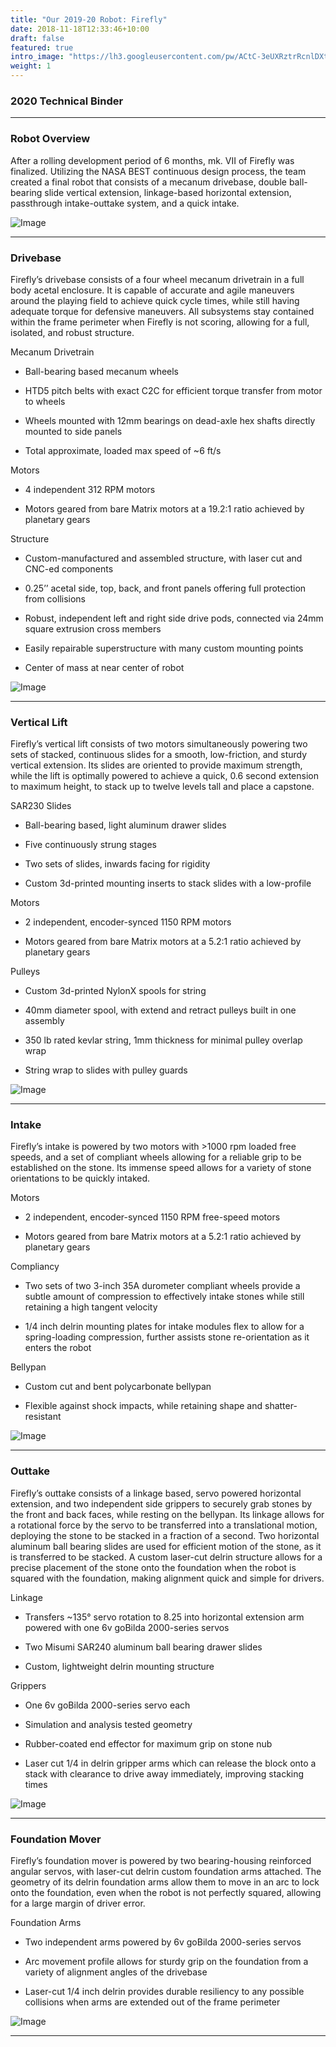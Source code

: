 ```yaml
---
title: "Our 2019-20 Robot: Firefly"
date: 2018-11-18T12:33:46+10:00
draft: false
featured: true
intro_image: "https://lh3.googleusercontent.com/pw/ACtC-3eUXRztrRcnlDXtHT9_a2V1gGKIrshHlUjx2HKa7qzvVUl0v9gvDs2RLlP37dGJUemRSDUX9ZMXVzdjirL1Q6dJ5KQr0l7DgcLWz4UjbF6ECg286qZGyiHy5u9ESxQLqeqX33zWzby13iAagOpWKfns=w512-h384-no?authuser=1"
weight: 1
---
```


### 2020 Technical Binder 
____________

### Robot Overview

After a rolling development period of 6 months, mk. VII of Firefly was finalized. Utilizing the NASA BEST continuous design process, the team created a final robot that consists of a mecanum drivebase, double ball-bearing slide vertical extension, linkage-based horizontal extension, passthrough intake-outtake system, and a quick intake.

![Image](https://lh3.googleusercontent.com/pw/ACtC-3fBy4GRSNzB_Ms32Ir0oKTS9ElfnTvWIjTtaUo4Uy_qSTOuEiIg8R5RGM473hFZW6GWAyboYc2vVfSbBkLXBFSRn4ndyAynqWr_RYypsxNv_KcNk-rHyn10WTmP4E9KnYSNrXwUcv29WXq_sN66J9ry=w512-h384-no?authuser=1)

____________

### Drivebase

Firefly’s drivebase consists of a four wheel mecanum drivetrain in a full body acetal enclosure. It is capable of accurate and agile maneuvers around the playing field to achieve quick cycle times, while still having adequate torque for defensive maneuvers. All subsystems stay contained within the frame perimeter when Firefly is not scoring, allowing for a full, isolated, and robust structure.

Mecanum Drivetrain

- Ball-bearing based mecanum wheels

- HTD5 pitch belts with exact C2C for efficient torque transfer from motor to wheels

- Wheels mounted with 12mm bearings on dead-axle hex shafts directly mounted to side panels

- Total approximate, loaded max speed of ~6 ft/s

Motors

- 4 independent 312 RPM motors

- Motors geared from bare Matrix motors at a 19.2:1 ratio achieved by planetary gears

Structure

- Custom-manufactured and assembled structure, with laser cut and CNC-ed components

- 0.25’’ acetal side, top, back, and front panels offering full protection from collisions

- Robust, independent left and right side drive pods, connected via 24mm square extrusion cross members

- Easily repairable superstructure with many custom mounting points

- Center of mass at near center of robot
 

![Image](https://lh3.googleusercontent.com/pw/ACtC-3ci3feWzFbmg1Y5qSCozk7jwy301dupLznwbBrFFriDq6tixeAdgcMHGMdvSqrSd6-8FJ6XMge26-6p7lif-aRktcZCx4mj9IPG5gEyBrjs7XLluvCozt-yJtDaxoB0z5ZRszmd4nu0DhWMueFn1xBm=w1238-h912-no?authuser=1)
____________

### Vertical Lift 

Firefly’s vertical lift consists of two motors simultaneously powering two sets of stacked, continuous slides for a smooth, low-friction, and sturdy vertical extension. Its slides are oriented to provide maximum strength, while the lift is optimally powered to achieve a quick, 0.6 second extension to maximum height, to stack up to twelve levels tall and place a capstone.

SAR230 Slides

- Ball-bearing based, light aluminum drawer slides

- Five continuously strung stages

- Two sets of slides, inwards facing for rigidity

- Custom 3d-printed mounting inserts to stack slides with a low-profile

Motors

- 2 independent, encoder-synced 1150 RPM motors

- Motors geared from bare Matrix motors at a 5.2:1 ratio achieved by planetary gears

Pulleys

- Custom 3d-printed NylonX spools for string

- 40mm diameter spool, with extend and retract pulleys built in one assembly

- 350 lb rated kevlar string, 1mm thickness for minimal pulley overlap wrap

- String wrap to slides with pulley guards


![Image](https://lh3.googleusercontent.com/pw/ACtC-3eGdkRXkdACefYMSjEAY2j9gdfkU6VxOaBYRQU9UgdvwR-rQ8SHQJwQ-SpW9tgEodxW5SNpMhwmOq1AesnP4kKqf0VKEmi9g1JnH7n84V9w17ufbIuEnmYFjFVinIx0pw5uIsZBk2G7qkOufCNcIA3q=w1388-h912-no?authuser=1)
____________

### Intake 

Firefly’s intake is powered by two motors with >1000 rpm loaded free speeds, and a set of compliant wheels allowing for a reliable grip to be established on the stone. Its immense speed allows for a variety of stone orientations to be quickly intaked.

Motors

- 2 independent, encoder-synced 1150 RPM free-speed motors

- Motors geared from bare Matrix motors at a 5.2:1 ratio achieved by planetary gears

Compliancy

- Two sets of two 3-inch 35A durometer compliant wheels provide a subtle amount of compression to effectively intake stones while still retaining a high tangent velocity

- 1/4 inch delrin mounting plates for intake modules flex to allow for a spring-loading compression, further assists stone re-orientation as it enters the robot

Bellypan

- Custom cut and bent polycarbonate bellypan

- Flexible against shock impacts, while retaining shape and shatter-resistant 



![Image](https://lh3.googleusercontent.com/pw/ACtC-3dKclUcmjQq92khOQBFLhyuuCYIliWXA1mbB8fJvTqhCyesJlcmKBOQXqT6nqXUwT-E6KE489AMNDRrUtTg_qnFptaj6ncgmGUfMH-eCv9KhPMVUoU4Q19wG2mIpQO-h_T60wtx8ywxOCcKFpeZEWHk=w1392-h912-no?authuser=1)
____________

### Outtake 

Firefly’s outtake consists of a linkage based, servo powered horizontal extension, and two independent side grippers to securely grab stones by the front and back faces, while resting on the bellypan. Its linkage allows for a rotational force by the servo to be transferred into a translational motion, deploying the stone to be stacked in a fraction of a second. Two horizontal aluminum ball bearing slides are used for efficient motion of the stone, as it is transferred to be stacked. A custom laser-cut delrin structure allows for a precise placement of the stone onto the foundation when the robot is squared with the foundation, making alignment quick and simple for drivers.

Linkage

- Transfers ~135° servo rotation to 8.25 into horizontal extension arm powered with one 6v goBilda 2000-series servos

- Two Misumi SAR240 aluminum ball bearing drawer slides

- Custom, lightweight delrin mounting structure

Grippers

- One 6v goBilda 2000-series servo each

- Simulation and analysis tested geometry

- Rubber-coated end effector for maximum grip on stone nub

- Laser cut 1/4 in delrin gripper arms which can release the block onto a stack with clearance to drive away immediately, improving stacking times 




![Image](https://lh3.googleusercontent.com/pw/ACtC-3eQxNt_Er5pNgnUsSIbRw-nI5_6zgwBBew6o0TvSuDQb4veQ3otnEnZ3v6JHp47hcSKO-45K5aizIctXHK08qPuH6E1YrLH4oP3lvsMZgjBNTFDPoEPDrm8P1R5yJcrKEJBau7LZh0schojwGifOtNi=w1216-h912-no?authuser=1)
____________

### Foundation Mover 

Firefly’s foundation mover is powered by two bearing-housing reinforced angular servos, with laser-cut delrin custom foundation arms attached. The geometry of its delrin foundation arms allow them to move in an arc to lock onto the foundation, even when the robot is not perfectly squared, allowing for a large margin of driver error.

Foundation Arms

- Two independent arms powered by 6v goBilda 2000-series servos

- Arc movement profile allows for sturdy grip on the foundation from a variety of alignment angles of the drivebase

- Laser-cut 1/4 inch delrin provides durable resiliency to any possible collisions when arms are extended out of the frame perimeter




![Image](https://lh3.googleusercontent.com/pw/ACtC-3cPLve1s4SGyHIac-mupLAuwDGleeHlDCQhjg6stUfv4mPTrWqDRREtyYTKPVpOroktrAsl1P8pOwiC4gyAUhAMBczoS22rUEe_n5VewTWlpkpV30qBPryM22scumlVInnssKzIEsMhBHXpKwGOu7c0=w1216-h912-no?authuser=1)
____________

